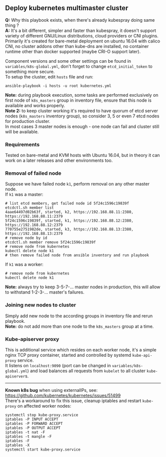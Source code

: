 ## Deploy kubernetes multimaster cluster

**Q:** Why this playbook exists, when there's already kubespray doing same thing ?  
**A:** It's a bit different, simpler and faster than kubespray, it doesn't support variety of different GNU/Linux distributions, cloud providers or CNI plugins.  
Primarily it's created for bare-metal deployment on ubuntu 16.04 with calico CNI, no cluster addons other than kube-dns are installed, no container runtime other than docker supported (maybe CRI-O support later).  

Component versions and some other settings can be found in `variables/k8s-global.yml`, don't forget to change `etcd_initial_token` to something more secure.  
To setup the cluster, edit `hosts` file and run:
```
ansible-playbook -i hosts -u root kubernetes.yml
```
**Note:** during playbook execution, some tasks are performed exclusively on first node of `k8s_masters` group in inventory file, ensure that this node is available and works properly.  
**Note 2:** to keep cluster working it's required to have quorum of etcd server nodes (`k8s_masters` inventory group), so consider 3, 5 or even 7 etcd nodes for production cluster.  
In most cases 3 master nodes is enough - one node can fail and cluster still will be available.  


### Requirements
Tested on bare-metal and KVM hosts with Ubuntu 16.04, but in theory it can work on a later releases and other environments too.


### Removal of failed node
Suppose we have failed node `k1`, perform removal on any other master node.  
If `k1` was a master:  
```
# list etcd members, get failed node id 5f24c1596c19839f
etcdctl.sh member list
4aae64497d02b63f, started, k2, https://192.168.88.11:2380, https://192.168.88.11:2379
5f24c1596c19839f, started, k1, https://192.168.88.12:2380, https://192.168.88.12:2379
770755e2751982de, started, k3, https://192.168.88.13:2380, https://192.168.88.13:2379
# remove node by id
etcdctl.sh member remove 5f24c1596c19839f
# remove node from kubernetes
kubectl delete node k1
# then remove failed node from ansible inventory and run playbook
```

If `k1` was a worker:
```
# remove node from kubernetes
kubectl delete node k1
```
**Note:** always try to keep 3-5-7-... master nodes in production, this will allow to withstand 1-2-3-... master's failures.


### Joining new nodes to cluster
Simply add new node to the according groups in inventory file and rerun playbook.  
**Note:** do not add more than one node to the `k8s_masters` group at a time.  


### Kube-apiserver proxy
This is additional service which resides on each worker node, it's a simple nginx TCP proxy container, started and controlled by systemd `kube-api-proxy` service.  
It listens on `localhost:9090` (port can be changed in `variables/k8s-global.yml`) and load balances all requests from `kubelet` to all cluster `kube-apiserver`s.  


---
**Known k8s bug** when using externalIPs, see: https://github.com/kubernetes/kubernetes/issues/51499  
There's a workaround to fix this issue, cleanup iptables and restart `kube-proxy` on affected worker nodes:
```
systemctl stop kube-proxy.service
iptables -P INPUT ACCEPT
iptables -P FORWARD ACCEPT
iptables -P OUTPUT ACCEPT
iptables -t nat -F
iptables -t mangle -F
iptables -F
iptables -X
systemctl start kube-proxy.service
```
